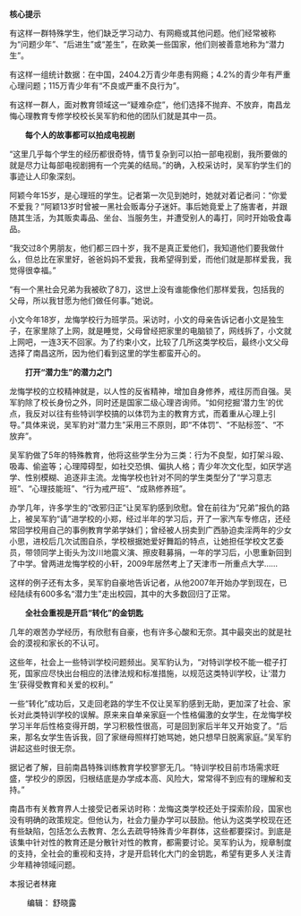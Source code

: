 <p><strong>核心提示</strong></p>
<p>有这样一群特殊学生，他们缺乏学习动力、有网瘾或其他问题。他们经常被称为“问题少年”、“后进生”或“差生”，在欧美一些国家，他们则被善意地称为“潜力生”。</p>
<p>有这样一组统计数据：在中国，2404.2万青少年患有网瘾；4.2%的青少年有严重心理问题；115万青少年有“不良或严重不良行为”。</p>
<p>有这样一群人，面对教育领域这一“疑难杂症”，他们选择不抛弃、不放弃，南昌龙悔心理教育专修学校校长吴军豹和他的团队们就是其中一员。<span id="more-8650"></span></p>
<p><strong>　　每个人的故事都可以拍成电视剧</strong></p>
<p>“这里几乎每个学生的经历都很奇特，情节复杂到可以拍一部电视剧，我所要做的就是尽力让每部电视剧拥有一个完美的结局。”的确，入校采访时，吴军豹学生们的事迹让人印象深刻。</p>
<p>阿颖今年15岁，是心理班的学生。记者第一次见到她时，她就对着记者问：“你爱不爱我？”阿颖13岁时曾被一黑社会贩毒分子迷奸。事后她竟爱上了施害者，并跟随其生活，为其贩卖毒品、坐台、当服务生，并遭受别人的毒打，同时开始吸食毒品。</p>
<p>“我交过8个男朋友，他们都三四十岁，我不是真正爱他们，我知道他们要我做什么，但总比在家里好，爸爸妈妈不爱我，我希望得到爱，而他们就是那样爱我，我觉得很幸福。”</p>
<p>“有一个黑社会兄弟为我被砍了8刀，这世上没有谁能像他们那样爱我，包括我的父母，所以我甘愿为他们做任何事。”她说。</p>
<p>小文今年18岁，龙悔学校行为班学员。采访时，小文的母亲告诉记者小文是独生子，在家里除了上网，就是睡觉，父母曾经把家里的电脑锁了，网线拆了，小文就上网吧，一连3天不回家。为了约束小文，比较了几所这类学校后，最终小文父母选择了南昌这所，因为他们看到这里的学生都蛮开心的。</p>
<p><strong>　　打开“潜力生”的潜力之门</strong></p>
<p>龙悔学校的立校精神就是，以人性的反省精神，增加自身修养，戒往厉而自强。吴军豹除了校长身份之外，同时还是国家二级心理咨询师。“如何挖掘‘潜力生’的优点，我反对以往有些特训学校搞的以体罚为主的教育方式，而着重从心理上引导。”具体来说，吴军豹对“潜力生”采用三不原则，即“不体罚”、“不贴标签”、“不放弃”。</p>
<p>吴军豹做了5年的特殊教育，他将这些学生分为三类：行为不良型，如打架斗殴、吸毒、偷盗等；心理障碍型，如社交恐惧、偏执人格；青少年次文化型，如厌学逃学、性别模糊、追逐非主流。龙悔学校也针对不同的学生类型分了“学习意志班”、“心理技能班”、“行为戒严班”、“成熟修养班”。</p>
<p>办学几年，许多学生的“改邪归正”让吴军豹感到欣慰。曾在前往为“兄弟”报仇的路上，被吴军豹“请”进学校的小郑，经过半年的学习后，开了一家汽车专修店，还经常回学校用自己的事例教育学弟学妹们；曾经被人拐卖到广西胁迫卖淫两年的少女小思，进校后几次试图自杀，学校根据她爱好舞蹈的特点，让她担任学校文艺委员，带领同学上街头为汶川地震义演、擦皮鞋募捐，一年的学习后，小思重新回到了中学。曾两进龙悔学校的小轩，2009年居然考上了天津市一所重点大学……</p>
<p>这样的例子还有太多，吴军豹自豪地告诉记者，从他2007年开始办学到现在，已经陆续有600多名“潜力生”走出校园，其中的大多数回归了正常。</p>
<p><strong>　　全社会重视是开启“转化”的金钥匙</strong></p>
<p>几年的艰苦办学经历，有欣慰有自豪，也有许多心酸和无奈。其中最突出的就是社会的漠视和家长的不认可。</p>
<p>这些年，社会上一些特训学校问题频出。吴军豹认为，“对特训学校不能一棍子打死，国家应尽快出台相应的法律法规和标准措施，以规范这类特训学校，让‘潜力生’获得受教育和关爱的权利。”</p>
<p>一些“转化”成功后，又走回老路的学生不仅让吴军豹感到无助，更加深了社会、家长对此类特训学校的误解。原来来自单亲家庭一个性格偏激的女学生，在龙悔学校学习半年后性格变得开朗，学习积极性很高，可是回到家后半年又开始变了。“后来，那名女学生告诉我，回了家继母照样打她骂她，她只想早日脱离家庭。”吴军豹讲起这些时很无奈。</p>
<p>据记者了解，目前南昌特殊训练教育学校寥寥无几。“特训学校目前市场需求旺盛，学校少的原因，归根结底是办学成本高、风险大，常常得不到应有的理解和支持。”</p>
<p>南昌市有关教育界人士接受记者采访时称：龙悔这类学校还处于探索阶段，国家也没有明确的政策规定。但他认为，社会力量办学可以鼓励。他认为这类学校现在还有些缺陷，包括怎么去教育、怎么去疏导特殊青少年群体，这些都要探讨。到底是该集中针对性的教育还是分散针对性的教育，都需要讨论。吴军豹认为，规章制度的支持，全社会的重视和支持，才是开启转化大门的金钥匙，希望有更多人关注青少年精神领域问题。</p>
<p>本报记者林雍</p>
<p><span style="color: #000000;">&nbsp;&nbsp;&nbsp;&nbsp;&nbsp;&nbsp;&nbsp; 编辑： 舒晓露</span></p>